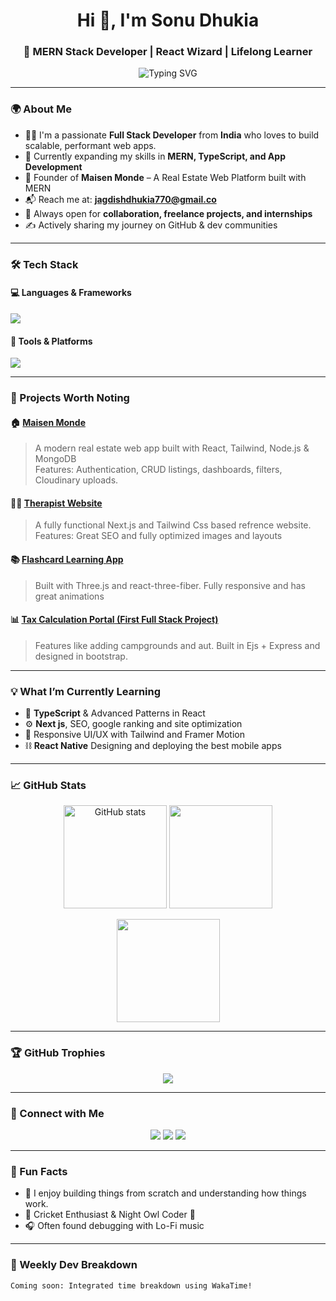 <!-- GitHub Profile README for Sonu Dhukia -->

<h1 align="center">Hi 👋, I'm Sonu Dhukia</h1>
<h3 align="center">🚀 MERN Stack Developer | React Wizard | Lifelong Learner</h3>

<p align="center">
  <img src="https://readme-typing-svg.demolab.com?font=Fira+Code&duration=3000&pause=1000&center=true&vCenter=true&width=435&lines=Full+Stack+Web+Developer;MERN+Stack+Specialist;React+%2B+Node+Lover;Open+Source+Contributor;Lifelong+Learner" alt="Typing SVG" />
</p>

---

### 🌍 About Me

- 👨‍💻 I'm a passionate **Full Stack Developer** from **India** who loves to build scalable, performant web apps.
- 🧠 Currently expanding my skills in **MERN, TypeScript, and App Development**
- 🚀 Founder of **Maisen Monde** – A Real Estate Web Platform built with MERN
- 📬 Reach me at: **jagdishdhukia770@gmail.co**
- 🎯 Always open for **collaboration, freelance projects, and internships**
- ✍️ Actively sharing my journey on GitHub & dev communities

---

### 🛠️ Tech Stack

#### 💻 Languages & Frameworks
<p>
  <img src="https://skillicons.dev/icons?i=js,ts,html,css,react,nextjs,nodejs,express,mongodb,redux,tailwind" />
</p>

#### 🧰 Tools & Platforms
<p>
  <img src="https://skillicons.dev/icons?i=git,github,vscode,vercel,netlify,postman,firebase" />
</p>

---

### 🚀 Projects Worth Noting

#### 🏠 [Maisen Monde](https://github.com/Sonudhukia143/RealEstateWeb)
> A modern real estate web app built with React, Tailwind, Node.js & MongoDB  
> Features: Authentication, CRUD listings, dashboards, filters, Cloudinary uploads.

#### 👩‍⚕️ [Therapist Website](https://github.com/Sonudhukia143/therapist-website)
> A fully functional Next.js and Tailwind Css based refrence website.
> Features: Great SEO and fully optimized images and layouts

#### 📚 [Flashcard Learning App](https://github.com/Sonudhukia143/Portfolio)
> Built with Three.js and react-three-fiber.
> Fully responsive and has great animations

#### 📊 [Tax Calculation Portal (First Full Stack Project)](https://github.com/Sonudhukia143/YelpCamp)
> Features like adding campgrounds and aut. Built in Ejs + Express and designed in bootstrap.

---

### 💡 What I’m Currently Learning

- 🔗 **TypeScript** & Advanced Patterns in React
- ⚙️ **Next js**, SEO, google ranking and site optimization
- 📱 Responsive UI/UX with Tailwind and Framer Motion
- ⛓️ **React Native** Designing and deploying the best mobile apps

---

### 📈 GitHub Stats

<p align="center">
  <img src="https://github-readme-stats.vercel.app/api?username=Sonudhukia143&show_icons=true&theme=tokyonight&rank_icon=github" alt="GitHub stats" height="165" />
  <img src="https://github-readme-streak-stats.herokuapp.com?user=Sonudhukia143&theme=tokyonight&date_format=M%20j%5B%2C%20Y%5D" height="165" />
</p>

<p align="center">
  <img src="https://github-readme-stats.vercel.app/api/top-langs/?username=Sonudhukia143&layout=compact&theme=tokyonight" height="165" />
</p>

---

### 🏆 GitHub Trophies

<p align="center">
  <img src="https://github-profile-trophy.vercel.app/?username=Sonudhukia143&theme=tokyonight&no-bg=true&margin-w=10&rank=S,AAA,AA,A" />
</p>

---

### 🔗 Connect with Me

<p align="center">
  <a href="https://www.linkedin.com/in/sonu-dhukia-web770/" target="_blank"><img src="https://img.shields.io/badge/LinkedIn-%230077B5?style=for-the-badge&logo=linkedin&logoColor=white" /></a>
  <a href="mailto:jagdishdhukia770@gmail.com"><img src="https://img.shields.io/badge/Gmail-%23D14836?style=for-the-badge&logo=gmail&logoColor=white" /></a>
  <a href="https://github.com/Sonudhukia143"><img src="https://img.shields.io/badge/GitHub-%2312100E?style=for-the-badge&logo=github&logoColor=white" /></a>
</p>

---

### 📌 Fun Facts

- 🧩 I enjoy building things from scratch and understanding how things work.
- 🏏 Cricket Enthusiast & Night Owl Coder 🌙
- 🎧 Often found debugging with Lo-Fi music

---

### 📅 Weekly Dev Breakdown

<!--START_SECTION:waka-->
<!-- Replace with actual WakaTime or use GitHub Action -->
```text
Coming soon: Integrated time breakdown using WakaTime!
